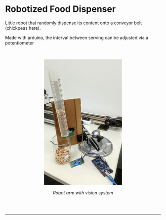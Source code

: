 # Robotized Food Dispenser

Little robot that randomly dispense its content onto a conveyor belt (chickpeas here).

Made with arduino, the interval between serving can be adjusted via a potentiometer


<br/>

<p align="center"><img width=50% src="../support/images/dispenser_robot.jpg"></p>
<p align="center"> <i> Robot arm with vision system </i> </p>

<br/>


<br/>

---

<br/>